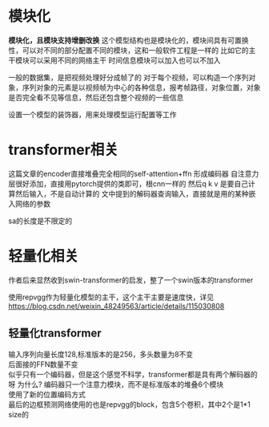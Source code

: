 # 模块化
**模块化，且模块支持增删改换**
这个模型结构也是模块化的，模块间具有可置换性，可以对不同的部分配置不同的模块，这和一般软件工程是一样的
比如它的主干模块可以采用不同的网络主干
时间信息模块可以加入也可以不加入


一般的数据集，是把视频处理好分成帧了的
对于每个视频，可以构造一个序列对象，序列对象的元素是以视频帧为中心的各种信息，报考帧路径，对象位置，对象是否完全看不见等信息，然后还包含整个视频的一些信息

设置一个模型的装饰器，用来处理模型运行配置等工作


# transformer相关
这篇文章的encoder直接堆叠完全相同的self-attention+ffn 形成编码器
自注意力层很好添加，直接用pytorch提供的类即可，根cnn一样的
然后q k v 是要自己计算然后输入，不是自动计算的
文中提到的解码器查询输入，直接就是用的某种嵌入网络的参数

sa的长度是不限定的

# 轻量化相关
作者后来显然收到swin-transformer的启发，整了一个swin版本的transformer
  
使用repvgg作为轻量化模型的主干，这个主干主要是速度快，详见 
https://blog.csdn.net/weixin_48249563/article/details/115030808

## 轻量化transformer
输入序列向量长度128,标准版本的是256，多头数量为8不变  
后面接的FFN数量不变  
似乎只有一个编码器，但是这个感觉不科学，transformer都是具有两个解码器的呀 为什么?
编码器只一个注意力模块，而不是标准版本的堆叠6个模块   
使用了新的位置编码方式   
最后的边框预测网络使用的也是repvgg的block，包含5个卷积，其中2个是1*1 size的